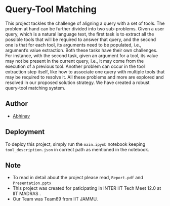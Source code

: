 
# Query-Tool Matching

This project tackles the challenge of aligning a query with a set of tools. The problem at hand can be further divided into two sub-problems. Given a user query, which is a natural language text, the first task is to extract all the possible tools that will be required to answer that query, and the second one is that for each tool, its arguments need to be populated, i.e., argument’s value extraction. Both these tasks have their own challenges. For instance, with the second task, given an argument for a tool, its value may not be present in the current query, i.e., it may come from the execution of a previous tool. Another problem can occur in the tool extraction step itself, like how to associate one query with multiple tools that may be required to resolve it. All these problems and more are explored and resolved in our proposed solution strategy. We have created a robust query-tool matching system.


## Author

- [Abhinav](https://github.com/Abhinav210310453045)


## Deployment

To deploy this project, simply run the ```main.ipynb``` notebook keeping ```tool_description.json``` in correct path as mentioned in the notebook.

## Note
- To read in detail about the project please read, ```Report.pdf``` and ```Presentation.pptx```
- This project was created for paticipating in INTER IIT Tech Meet 12.0 at IIT MADRAS .
- Our Team was Team69 from IIT JAMMU.
